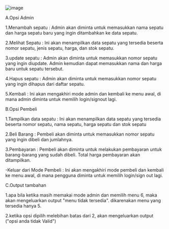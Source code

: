 ![image](https://github.com/Reyfaldho/Postest-2/assets/144695357/dcd04f29-13d5-4e8b-be4d-384581830f4f)

A.Opsi Admin

1.Menambah sepatu :  Admin akan diminta untuk memasukkan nama sepatu dan harga sepatu baru yang ingin ditambahkan ke data sepatu.

2.Melihat Sepatu :  Ini akan menampilkan data sepatu yang tersedia beserta nomor sepatu, jenis sepatu, harga, dan stok sepatu.

3.update sepatu : Admin akan diminta untuk memasukkan nomor sepatu yang ingin diupdate. Admin kemudian dapat memasukkan nama dan harga baru untuk sepatu tersebut.

4.Hapus sepatu : Admin akan diminta untuk memasukkan nomor sepatu yang ingin dihapus dari daftar sepatu.

5.Kembali : Ini akan mengakhiri mode admin dan kembali ke menu awal, di mana admin diminta untuk memilih login/signout lagi.

B.Opsi Pembeli

1.Tampilkan data sepatu : Ini akan menampilkan data sepatu yang tersedia beserta nomor sepatu, nama sepatu, harga sepatu dan stok sepatu

2.Beli Barang : Pembeli akan diminta untuk memasukkan nomor sepatu yang ingin dibeli dan jumlahnya. 

3.Pembayaran : Pembeli akan diminta untuk melakukan pembayaran untuk barang-barang yang sudah dibeli. Total harga pembayaran akan ditampilkan.

-Keluar dari Mode Pembeli : Ini akan mengakhiri mode pembeli dan kembali ke menu awal, di mana pengguna diminta untuk memilih login/sign out lagi.

C.Output tambahan

1.apa bila ketika masih memakai mode admin dan memilih menu 6, maka akan mengeluarkan output "menu tidak tersedia". dikarenakan menu yang tersedia hanya 5.

2.ketika opsi dipilih melebihan batas dari 2, akan mengeluarkan output ("opsi anda tidak Valid")
